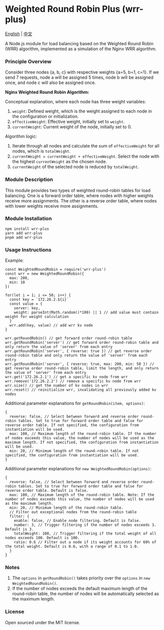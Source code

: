 # Weighted Round Robin Plus (wrr-plus)

[English](./README.MD) | [中文](./README_CN.MD)

A Node.js module for load balancing based on the Weighted Round Robin (WRR) algorithm, implemented as a simulation of the Nginx WRR algorithm.

### Principle Overview

Consider three nodes {a, b, c} with respective weights {a=5, b=1, c=1}. If we send 7 requests, node a will be assigned 5 times, node b will be assigned once, and node c will also be assigned once.

**Nginx Weighted Round Robin Algorithm:**

Conceptual explanation, where each node has three weight variables:
1. `weight`: Defined weight, which is the weight assigned to each node in the configuration or initialization.
2. `effectiveWeight`: Effective weight, initially set to `weight`.
3. `currentWeight`: Current weight of the node, initially set to 0.

Algorithm logic:
1. Iterate through all nodes and calculate the sum of `effectiveWeight` for all nodes, which is `totalWeight`.
2. `currentWeight = currentWeight + effectiveWeight`. Select the node with the highest `currentWeight` as the chosen node.
3. `currentWeight` of the selected node is reduced by `totalWeight`.

### Module Description

This module provides two types of weighted round-robin tables for load balancing. One is a forward order table, where nodes with higher weights receive more assignments. The other is a reverse order table, where nodes with lower weights receive more assignments.

### Module Installation

```
npm install wrr-plus
yarn add wrr-plus
pnpm add wrr-plus
```

### Usage Instructions

Example:

```
const WeightedRoundRobin = require('wrr-plus')
const wrr = new WeightedRoundRobin({
  max: 200,
  min: 10
})

for(let i = 1; i <= 50; i++) {
  const key = `172.26.2.${i}`
  const value = {
    server: key,
    weight: parseInt(Math.random()*100) || 1 // add value must contain weight for weight calculation
  }
  wrr.add(key, value) // add wrr kv node
}

wrr.getRoundRobin() // get forward order round-robin table
wrr.getRoundRobin('server') // get forward order round-robin table and only return the value of 'server' from each entry
wrr.getRoundRobin('server', { reverse: true }) // get reverse order round-robin table and only return the value of 'server' from each entry
wrr.getRoundRobin('server', { reverse: true, max: 200, min: 50 }) // get reverse order round-robin table, limit the length, and only return the value of 'server' from each entry
wrr.get('172.26.2.1') // get a specific kv node from wrr
wrr.remove('172.26.2.2') // remove a specific kv node from wrr
wrr.size() // get the number of kv nodes in wrr
wrr.reset() // reinitialize wrr, invalidating all previously added kv nodes
```

Additional parameter explanations for `getRoundRobin(item, options)`:

```
{
  reverse: false, // Select between forward and reverse order round-robin tables. Set to true for forward order table and false for reverse order table. If not specified, the configuration from instantiation will be used.
  max: 100, // Maximum length of the round-robin table. If the number of nodes exceeds this value, the number of nodes will be used as the maximum length. If not specified, the configuration from instantiation will be used.
  min: 20, // Minimum length of the round-robin table. If not specified, the configuration from instantiation will be used.
}
```

Additional parameter explanations for `new WeightedRoundRobin(options)`:

```
{
  reverse: false, // Select between forward and reverse order round-robin tables. Set to true for forward order table and false for reverse order table. Default is false.
  max: 100, // Maximum length of the round-robin table. Note: If the number of nodes exceeds this value, the number of nodes will be used as the maximum length.
  min: 20, // Minimum length of the round-robin table.
  // Filter out exceptional nodes from the round-robin table
  filter: {
    enable: false, // Enable node filtering. Default is false.
    number: 3, // Trigger filtering if the number of nodes exceeds 3. Default is 3.
    totalWeight: 100, // Trigger filtering if the total weight of all nodes exceeds 100. Default is 100.
    ratio: 0.6 // Filter out a node if its weight accounts for 60% of the total weight. Default is 0.6, with a range of 0.1 to 1.0.
  }
}
```

### Notes

1. The `options` in `getRoundRobin()` takes priority over the `options` in `new WeightedRoundRobin()`.
2. If the number of nodes exceeds the default maximum length of the round-robin table, the number of nodes will be automatically selected as the maximum length.

### License

Open sourced under the MIT license.

